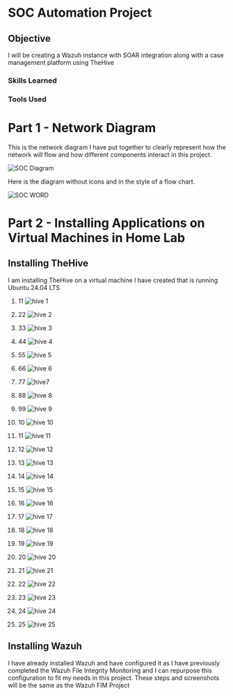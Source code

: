 # SOC Automation Project

## Objective
 I will be creating a Wazuh instance with SOAR integration along with a case management platform using TheHive


### Skills Learned



### Tools Used



# Part 1 - Network Diagram

This is the network diagram I have put together to clearly represent how the network will flow and how different components interact in this project.

![SOC Diagram](https://github.com/user-attachments/assets/83582fbb-81b0-4106-9706-e92fade58e63)

Here is the diagram without icons and in the style of a flow chart.

![SOC WORD](https://github.com/user-attachments/assets/54cc5d69-dad1-4225-99b0-27bf8d756864)

# Part 2 - Installing Applications on Virtual Machines in Home Lab
## Installing TheHive

I am installing TheHive on a virtual machine I have created that is running Ubuntu 24.04 LTS

1. 11
![hive 1](https://github.com/user-attachments/assets/f09ec46e-4a29-495d-931e-b92c637e3710)

2.  22
![hive 2](https://github.com/user-attachments/assets/e279dbd7-a72c-4d2d-9e13-eb13290cdf5e)

3.  33
![hive 3](https://github.com/user-attachments/assets/1cad4596-52ef-4aba-bc48-adf65557f7b5)

4.  44
![hive 4](https://github.com/user-attachments/assets/c760da8b-9362-4b8e-9428-1033595e4fd4)

5.  55
![hive 5](https://github.com/user-attachments/assets/d2bdca84-7173-4cb3-9d93-480fb60f1f84)

6.  66
![hive 6](https://github.com/user-attachments/assets/b728289a-2943-474c-b993-65aa8db21dab)

7.  77
![hive7](https://github.com/user-attachments/assets/3faeeafd-7660-4301-b955-dcb9548160f6)

8.  88
![hive 8](https://github.com/user-attachments/assets/c2a917c8-7d60-4e47-a9a2-f001dbde9125)

9.  99
![hive 9](https://github.com/user-attachments/assets/01d86c3a-a781-48f5-bb0d-d45650d8e705)

10.  10
![hive 10](https://github.com/user-attachments/assets/0bbc3d63-d5ac-4dbc-80bb-211db7b498b4)

11.  11
![hive 11](https://github.com/user-attachments/assets/31c53f48-4bbc-4baf-88a5-e5c680ce8262)

12.  12
![hive 12](https://github.com/user-attachments/assets/b2ed288a-c733-4cb7-9b17-b042df25d060)

13.  13
![hive 13](https://github.com/user-attachments/assets/d8653e1a-3d99-4e5c-8c0f-54d0b46ae2cd)

14.  14
![hive 14](https://github.com/user-attachments/assets/2da76c75-5208-4bd6-b2ac-08fcf1796840)

15.  15
![hive 15](https://github.com/user-attachments/assets/eb4a1e24-d6e0-46e8-b900-cff139af8b4b)

16.  16
![hive 16](https://github.com/user-attachments/assets/66290d25-2847-4b3d-a44d-b48a3551c89c)

17.  17
![hive 17](https://github.com/user-attachments/assets/54249762-e32c-43ef-8e54-067a4cd52e20)

18.  18
![hive 18](https://github.com/user-attachments/assets/dca8939e-10cd-433d-a316-5de28ba83c52)

19.  19
![hive 19](https://github.com/user-attachments/assets/20448f86-3ed4-4010-933c-1d26be36b8de)

20.  20
![hive 20](https://github.com/user-attachments/assets/83e414f4-edda-4186-9850-ca8043d95f87)

21.  21
![hive 21](https://github.com/user-attachments/assets/5bfa566d-e561-4a74-b2b2-4495cd80dfe8)

22.  22
![hive 22](https://github.com/user-attachments/assets/697f170f-7922-4a43-8433-22d6387c7a2f)

23.  23
![hive 23](https://github.com/user-attachments/assets/d6b7a17a-83dc-47f8-abca-42c3c97749aa)

24.  24
![hive 24](https://github.com/user-attachments/assets/ee512e61-91de-4558-8a4f-df8346d82986)

25.  25
![hive 25](https://github.com/user-attachments/assets/f56a702f-d83d-4b7d-8e00-c6f99b88659c)

## Installing Wazuh

I have already installed Wazuh and have configured it as I have previously completed the Wazuh File Integrity Monitoring and I can repurpose this configuration to fit my needs in this project. These steps and screenshots will be the same as the Wazuh FIM Project



























